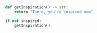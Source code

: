 ```python
def getInspiration() -> str:
    return "There, you're inspired now"

if not inspired:
    getInspiration()
```
<!---
bpereira90/bpereira90 is a ✨ special ✨ repository because its `README.md` (this file) appears on your GitHub profile.
You can click the Preview link to take a look at your changes.
--->
